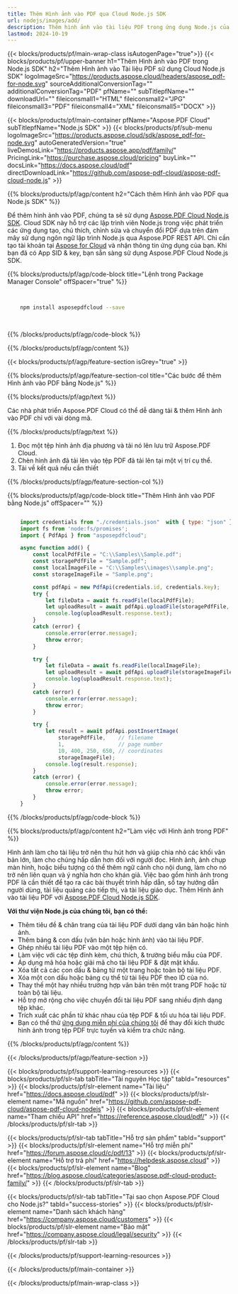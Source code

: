 ```yaml
---
title: Thêm Hình ảnh vào PDF qua Cloud Node.js SDK
url: nodejs/images/add/
description: Thêm hình ảnh vào tài liệu PDF trong ứng dụng Node.js của bạn bằng cách sử dụng Aspose.PDF Cloud SDK.
lastmod: 2024-10-19
---
```


{{< blocks/products/pf/main-wrap-class isAutogenPage="true">}}
{{< blocks/products/pf/upper-banner h1="Thêm Hình ảnh vào PDF trong Node.js SDK" h2="Thêm Hình ảnh vào Tài liệu PDF sử dụng Cloud Node.js SDK" logoImageSrc="https://products.aspose.cloud/headers/aspose_pdf-for-node.svg" sourceAdditionalConversionTag="" additionalConversionTag="PDF" pfName="" subTitlepfName="" downloadUrl="" fileiconsmall1="HTML" fileiconsmall2="JPG" fileiconsmall3="PDF" fileiconsmall4="XML" fileiconsmall5="DOCX" >}}

{{< blocks/products/pf/main-container pfName="Aspose.PDF Cloud" subTitlepfName="Node.js SDK" >}}
{{< blocks/products/pf/sub-menu logoImageSrc="https://products.aspose.cloud/sdk/aspose_pdf-for-node.svg"
autoGeneratedVersion="true"
liveDemosLink="https://products.aspose.app/pdf/family/" PricingLink="https://purchase.aspose.cloud/pricing" buyLink="" docsLink="https://docs.aspose.cloud/pdf"  directDownloadLink="https://github.com/aspose-pdf-cloud/aspose-pdf-cloud-node.js" >}}

{{% blocks/products/pf/agp/content h2="Cách thêm Hình ảnh vào PDF qua Node.js SDK" %}}

Để thêm hình ảnh vào PDF, chúng ta sẽ sử dụng
[Aspose.PDF Cloud Node.js SDK](https://products.aspose.cloud/pdf/nodejs/). Cloud SDK này hỗ trợ các lập trình viên Node.js trong việc phát triển các ứng dụng tạo, chú thích, chỉnh sửa và chuyển đổi PDF dựa trên đám mây sử dụng ngôn ngữ lập trình Node.js qua Aspose.PDF REST API. Chỉ cần tạo tài khoản tại [Aspose for Cloud](https://dashboard.aspose.cloud/#/apps) và nhận thông tin ứng dụng của bạn. Khi bạn đã có App SID & key, bạn sẵn sàng sử dụng Aspose.PDF Cloud Node.js SDK.

{{% blocks/products/pf/agp/code-block title="Lệnh trong Package Manager Console" offSpacer="true" %}}

```bash

     
    npm install asposepdfcloud --save
     
     

```

{{% /blocks/products/pf/agp/code-block %}}

{{% /blocks/products/pf/agp/content %}}

{{< blocks/products/pf/agp/feature-section isGrey="true" >}}

{{% blocks/products/pf/agp/feature-section-col title="Các bước để thêm Hình ảnh vào PDF bằng Node.js" %}}

{{% blocks/products/pf/agp/text %}}

Các nhà phát triển Aspose.PDF Cloud có thể dễ dàng tải & thêm Hình ảnh vào PDF chỉ với vài dòng mã.

{{% /blocks/products/pf/agp/text %}}

1. Đọc một tệp hình ảnh địa phương và tải nó lên lưu trữ Aspose.PDF Cloud.
1. Chèn hình ảnh đã tải lên vào tệp PDF đã tải lên tại một vị trí cụ thể.
1. Tải về kết quả nếu cần thiết

{{% /blocks/products/pf/agp/feature-section-col %}}


{{% blocks/products/pf/agp/code-block title="Thêm Hình ảnh vào PDF bằng Node.js" offSpacer="" %}}

```js

    import credentials from "./credentials.json"  with { type: "json" };
    import fs from 'node:fs/promises';
    import { PdfApi } from "asposepdfcloud";

    async function add() {
        const localPdfFile = "C:\\Samples\\Sample.pdf";
        const storagePdfFile = "Sample.pdf";
        const localImageFile = "C:\\Samples\\images\\sample.png";
        const storageImageFile = "Sample.png";

        const pdfApi = new PdfApi(credentials.id, credentials.key);
        try {
            let fileData = await fs.readFile(localPdfFile);
            let uploadResult = await pdfApi.uploadFile(storagePdfFile, fileData);
            console.log(uploadResult.response.text);
        }
        catch (error) {
            console.error(error.message);
            throw error;
        }

        try {
            let fileData = await fs.readFile(localImageFile);
            let uploadResult = await pdfApi.uploadFile(storageImageFile, fileData);
            console.log(uploadResult.response.text);
        }
        catch (error) {
            console.error(error.message);
            throw error;
        }

        try {
            let result = await pdfApi.postInsertImage(
                storagePdfFile,    // filename
                1,                 // page number
                10, 400, 250, 650, // coordinates
                storageImageFile);
            console.log(result.response);
        }
        catch (error) {
            console.error(error.message);
            throw error;
        }
    }
```

{{% /blocks/products/pf/agp/code-block %}}

{{% blocks/products/pf/agp/content h2="Làm việc với Hình ảnh trong PDF" %}}

Hình ảnh làm cho tài liệu trở nên thu hút hơn và giúp chia nhỏ các khối văn bản lớn, làm cho chúng hấp dẫn hơn đối với người đọc.
Hình ảnh, ảnh chụp màn hình, hoặc biểu tượng có thể thêm ngữ cảnh cho nội dung, làm cho nó trở nên liên quan và ý nghĩa hơn cho khán giả.
Việc bao gồm hình ảnh trong PDF là cần thiết để tạo ra các bài thuyết trình hấp dẫn, sổ tay hướng dẫn người dùng, tài liệu quảng cáo tiếp thị, và tài liệu giáo dục.
Thêm Hình ảnh vào tài liệu PDF với [Aspose.PDF Cloud Node.js SDK](https://products.aspose.cloud/pdf/nodejs/).

**Với thư viện Node.js của chúng tôi, bạn có thể:**

+ Thêm tiêu đề & chân trang của tài liệu PDF dưới dạng văn bản hoặc hình ảnh.
+ Thêm bảng & con dấu (văn bản hoặc hình ảnh) vào tài liệu PDF.
+ Ghép nhiều tài liệu PDF vào một tệp hiện có.
+ Làm việc với các tệp đính kèm, chú thích, & trường biểu mẫu của PDF.
+ Áp dụng mã hóa hoặc giải mã cho tài liệu PDF & đặt mật khẩu.
+ Xóa tất cả các con dấu & bảng từ một trang hoặc toàn bộ tài liệu PDF.
+ Xóa một con dấu hoặc bảng cụ thể từ tài liệu PDF theo ID của nó.
+ Thay thế một hay nhiều trường hợp văn bản trên một trang PDF hoặc từ toàn bộ tài liệu.
+ Hỗ trợ mở rộng cho việc chuyển đổi tài liệu PDF sang nhiều định dạng tệp khác.
+ Trích xuất các phần tử khác nhau của tệp PDF & tối ưu hóa tài liệu PDF.
+ Bạn có thể thử [ứng dụng miễn phí của chúng tôi](https://products.aspose.app/pdf/crop) để thay đổi kích thước hình ảnh trong tệp PDF trực tuyến và kiểm tra chức năng.

{{% /blocks/products/pf/agp/content %}}

{{< /blocks/products/pf/agp/feature-section >}}

{{< blocks/products/pf/support-learning-resources >}}
{{< blocks/products/pf/slr-tab tabTitle="Tài nguyên Học tập" tabId="resources" >}}
{{< blocks/products/pf/slr-element name="Tài liệu" href="https://docs.aspose.cloud/pdf" >}}
{{< blocks/products/pf/slr-element name="Mã nguồn" href="https://github.com/aspose-pdf-cloud/aspose-pdf-cloud-nodejs" >}}
{{< blocks/products/pf/slr-element name="Tham chiếu API" href="https://reference.aspose.cloud/pdf/" >}}
{{< /blocks/products/pf/slr-tab >}}

{{< blocks/products/pf/slr-tab tabTitle="Hỗ trợ sản phẩm" tabId="support" >}}
{{< blocks/products/pf/slr-element name="Hỗ trợ miễn phí" href="https://forum.aspose.cloud/c/pdf/13" >}}
{{< blocks/products/pf/slr-element name="Hỗ trợ trả phí" href="https://helpdesk.aspose.cloud" >}}
{{< blocks/products/pf/slr-element name="Blog" href="https://blog.aspose.cloud/categories/aspose.pdf-cloud-product-family/" >}}
{{< /blocks/products/pf/slr-tab >}}

{{< blocks/products/pf/slr-tab tabTitle="Tại sao chọn Aspose.PDF Cloud cho Node.js?" tabId="success-stories" >}}
{{< blocks/products/pf/slr-element name="Danh sách khách hàng" href="https://company.aspose.cloud/customers" >}}
{{< blocks/products/pf/slr-element name="Bảo mật" href="https://company.aspose.cloud/legal/security" >}}
{{< /blocks/products/pf/slr-tab >}}

{{< /blocks/products/pf/support-learning-resources >}}

<!-- aboutfile Ends -->

{{< /blocks/products/pf/main-container >}}

{{< /blocks/products/pf/main-wrap-class >}}



